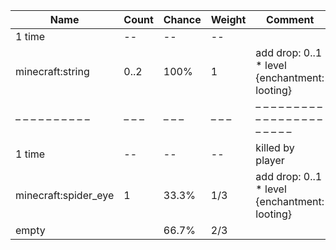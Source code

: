 | Name                 | Count | Chance | Weight | Comment                                       |
| -------------------- | ----- | ------ | ------ | --------------------------------------------- |
| 1 time               |    -- |     -- |     -- |                                               |
| minecraft:string     |  0..2 |   100% |      1 | add drop: 0..1 * level {enchantment: looting} |
| – – – – – – – – – –  | – – – | – – –  | – – –  | – – – – – – – – – – – – – – – – – – – – – – – |
| 1 time               |    -- |     -- |     -- | killed by player                              |
| minecraft:spider_eye |     1 |  33.3% |    1/3 | add drop: 0..1 * level {enchantment: looting} |
| empty                |       |  66.7% |    2/3 |                                               |
